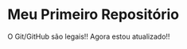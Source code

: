 Meu Primeiro Repositório 
======================== 

O Git/GitHub são legais!!
Agora estou atualizado!!
